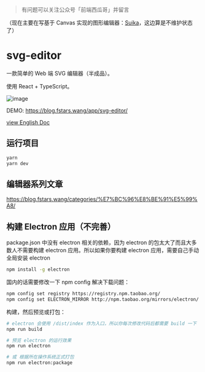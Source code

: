 > 有问题可以关注公众号「前端西瓜哥」并留言

（现在主要在写基于 Canvas 实现的图形编辑器：[Suika](https://github.com/F-star/suika)，这边算是不维护状态了）

# svg-editor

一款简单的 Web 端 SVG 编辑器（半成品）。

使用 React + TypeScript。

![image](https://user-images.githubusercontent.com/18698939/206910372-86a41560-8b52-46b3-ab6e-dab25319fb9e.png)

DEMO: https://blog.fstars.wang/app/svg-editor/

[view English Doc](./README.EN.md)
## 运行项目

```sh
yarn
yarn dev
```

## 编辑器系列文章

https://blog.fstars.wang/categories/%E7%BC%96%E8%BE%91%E5%99%A8/

## 构建 Electron 应用（不完善）

package.json 中没有 electron 相关的依赖，因为 electron 的包太大了而且大多数人不需要构建 electron 应用。所以如果你要构建 electron 应用，需要自己手动全局安装 electron

```sh
npm install -g electron
```

国内的话需要修改一下 npm config 解决下载问题：

```sh
npm config set registry https://registry.npm.taobao.org/
npm config set ELECTRON_MIRROR http://npm.taobao.org/mirrors/electron/
```

构建，然后预览或打包：

```sh
# electron 会使用 /dist/index 作为入口，所以你每次修改代码后都需要 build 一下
npm run build

# 预览 electron 的运行效果
npm run electron

# 或 根据所在操作系统正式打包
npm run electron:package
```
